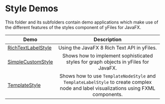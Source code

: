 
# Style Demos
  

 This folder and its subfolders contain demo applications which make use of the different features of the styles component of yFiles for JavaFX.   

| Demo | Description |
|------|:-----------:|
|[RichTextLabelStyle](../../src/style/richtextlabelstyle/README.md)| Using the JavaFX 8 Rich Text API in yFiles. |
|[SimpleCustomStyle](../../src/style/simplecustomstyle/README.md)| Shows how to implement sophisticated styles for graph objects in yFiles for JavaFX. |
|[TemplateStyle](../../src/style/templatestyle/README.md)| Shows how to use `TemplateNodeStyle` and `TemplateLabelStyle` to create complex node and label visualizations using FXML components. |
